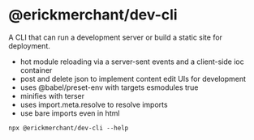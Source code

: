 # @erickmerchant/dev-cli

A CLI that can run a development server or build a static site for deployment.

- hot module reloading via a server-sent events and a client-side ioc container
- post and delete json to implement content edit UIs for development
- uses @babel/preset-env with targets esmodules true
- minifies with terser
- uses import.meta.resolve to resolve imports
- use bare imports even in html

```
npx @erickmerchant/dev-cli --help
```
